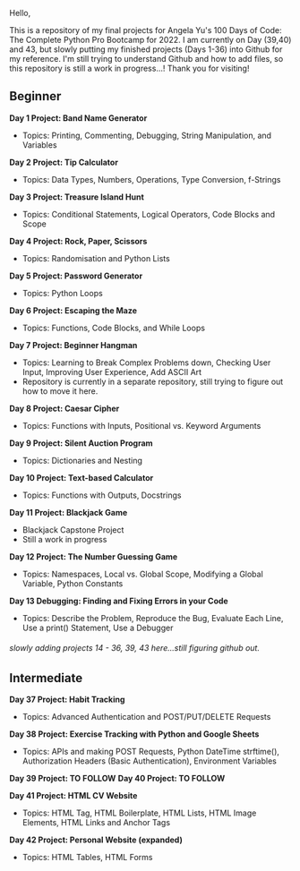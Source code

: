 Hello,

This is a repository of my final projects for Angela Yu's 100 Days of Code: The Complete Python Pro Bootcamp for 2022. I am currently on Day (39,40) and 43, but slowly putting my finished projects (Days 1-36) into Github for my reference. I'm still trying to understand Github and how to add files, so this repository is still a work in progress...! Thank you for visiting!

## Beginner
**Day 1 Project: Band Name Generator**
- Topics: Printing, Commenting, Debugging, String Manipulation, and Variables

**Day 2 Project: Tip Calculator**
- Topics: Data Types, Numbers, Operations, Type Conversion, f-Strings

**Day 3 Project: Treasure Island Hunt**
- Topics: Conditional Statements, Logical Operators, Code Blocks and Scope

**Day 4 Project: Rock, Paper, Scissors**
- Topics: Randomisation and Python Lists

**Day 5 Project: Password Generator**
- Topics: Python Loops

**Day 6 Project: Escaping the Maze**
- Topics: Functions, Code Blocks, and While Loops

**Day 7 Project: Beginner Hangman**
- Topics: Learning to Break Complex Problems down, Checking User Input, Improving User Experience, Add ASCII Art
- Repository is currently in a separate repository, still trying to figure out how to move it here.

**Day 8 Project: Caesar Cipher**
- Topics: Functions with Inputs, Positional vs. Keyword Arguments

**Day 9 Project: Silent Auction Program**
- Topics: Dictionaries and Nesting

**Day 10 Project: Text-based Calculator**
- Topics: Functions with Outputs, Docstrings

**Day 11 Project: Blackjack Game**
- Blackjack Capstone Project
- Still a work in progress

**Day 12 Project: The Number Guessing Game**
- Topics: Namespaces, Local vs. Global Scope, Modifying a Global Variable, Python Constants

**Day 13 Debugging: Finding and Fixing Errors in your Code**
- Topics: Describe the Problem, Reproduce the Bug, Evaluate Each Line, Use a print() Statement, Use a Debugger


###### slowly adding projects 14 - 36, 39, 43 here...still figuring github out.


## Intermediate
**Day 37 Project: Habit Tracking**
- Topics: Advanced Authentication and POST/PUT/DELETE Requests

**Day 38 Project: Exercise Tracking with Python and Google Sheets**
- Topics: APIs and making POST Requests, Python DateTime strftime(), Authorization Headers (Basic Authentication), Environment Variables

**Day 39 Project:  TO FOLLOW**
**Day 40 Project:  TO FOLLOW**

**Day 41 Project:  HTML CV Website**
- Topics: HTML Tag, HTML Boilerplate, HTML Lists, HTML Image Elements, HTML Links and Anchor Tags

**Day 42 Project: Personal Website (expanded)**
- Topics: HTML Tables, HTML Forms

